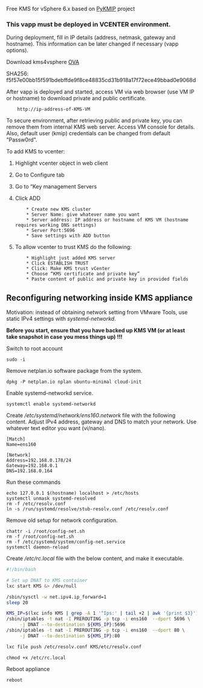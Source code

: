 
Free KMS for vSphere 6.x based on [PyKMIP](https://github.com/OpenKMIP/PyKMIP) project

### This vapp must be deployed in VCENTER environment.

During deployment, fill in IP details (address, netmask, gateway and hostname). This information can be later changed if necessary (vapp options).

Download kms4vsphere [OVA](https://webserver.inode.ws/kms4vsphere/kms4vsphere-ver2.ova)

SHA256: f5f57e00bb15f591bdebffde9f8ce48835cd31b918a17f72ece49bbad0e9068d

After vapp is deployed and started, access VM via web browser (use VM IP or hostname) to download private and public certificate.

		http://ip-address-of-KMS-VM

To secure environment, after retrieving public and private key, you can remove them from internal KMS web server. Access VM console for details. Also, default user (kmip) credentials can be changed from default "Passw0rd".

To add KMS to vcenter:

1.	Highlight vcenter object in web client
2.	Go to Configure tab
3.	Go to “Key management Servers
4.	Click ADD

			* Create new KMS cluster
			* Server Name: give whatever name you want
			* Server address: IP address or hostname of KMS VM (hostname requires working DNS settings)
			* Server Port:5696
			* Save settings with ADD button

5.	To allow vcenter to trust KMS do the following:

			* Highlight just added KMS server
			* Click ESTABLISH TRUST
			* Click: Make KMS trust vCenter
			* Choose “KMS certificate and private key”
			* Paste content of public and private key in provided fields

## Reconfiguring networking inside KMS appliance

Motivation: instead of obtaining network setting from VMware Tools, use static IPv4 settings with *systemd-networkd*.

**Before you start, ensure that you have backed up KMS VM (or at least take snapshot in case you mess things up) !!!**


Switch to root account

```console
sudo -i
```


Remove netplan.io software package from the system.

```console
dpkg -P netplan.io nplan ubuntu-minimal cloud-init
```

Enable systemd-networkd service.

```console
systemctl enable systemd-networkd
```

Create */etc/systemd/network/ens160.network* file with the following content. Adjust IPv4 address, gateway and DNS to match your network. Use whatever text editor you want (vi/nano).

```
[Match]
Name=ens160

[Network]
Address=192.168.0.178/24
Gateway=192.168.0.1
DNS=192.168.0.164
```

Run these commands

```console
echo 127.0.0.1 $(hostname) localhost > /etc/hosts
systemctl unmask systemd-resolved
rm -f /etc/resolv.conf
ln -s /run/systemd/resolve/stub-resolv.conf /etc/resolv.conf
```

Remove old setup for network configuration.

```console
chattr -i /root/config-net.sh
rm -f /root/config-net.sh
rm -f /etc/systemd/system/config-net.service
systemctl daemon-reload
```

Create */etc/rc.local* file with the below content, and make it executable.

```bash
#!/bin/bash

# Set up DNAT to KMS container
lxc start KMS &> /dev/null

/sbin/sysctl -w net.ipv4.ip_forward=1
sleep 20

KMS_IP=$(lxc info KMS | grep -A 1 '^Ips:' | tail +2 | awk '{print $3}')
/sbin/iptables -t nat -I PREROUTING -p tcp -i ens160  --dport 5696 \
     -j DNAT --to-destination ${KMS_IP}:5696
/sbin/iptables -t nat -I PREROUTING -p tcp -i ens160  --dport 80 \
     -j DNAT --to-destination ${KMS_IP}:80

lxc file push /etc/resolv.conf KMS/etc/resolv.conf

```

```console
chmod +x /etc/rc.local
```

Reboot appliance

```console
reboot
```


